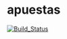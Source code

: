 # apuestas

[![Build_Status](https://travis-ci.org/wollok/apuestas.svg?branch=master)](https://travis-ci.org/wollok/apuestas)
